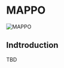 # MAPPO

![MAPPO](https://github.com/annapuig/MAPPO/blob/main/Pictures/mappo.jpg)

## Indtroduction

TBD
